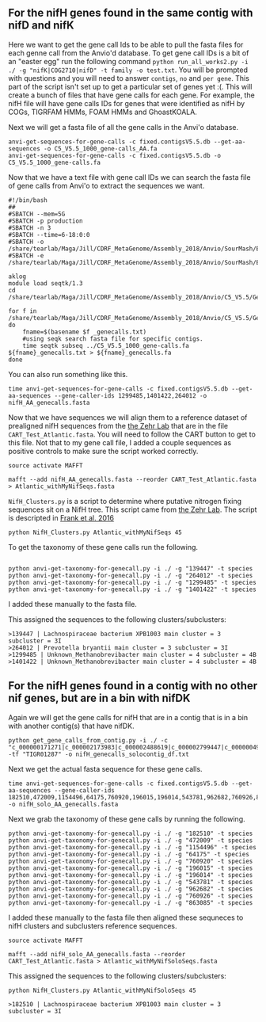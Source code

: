 ## For the nifH genes found in the same contig with nifD and nifK

Here we want to get the gene call Ids to be able to pull the fasta files for each genne call from the Anvio'd database. To get gene call IDs is a bit of an "easter egg" run the following command `python run_all_works2.py -i ./ -g "nifK|COG2710|nifD" -t family -o test.txt`. You will be prompted with questions and you will need to answer `contigs`, `no` and `per gene`. This part of the script isn't set up to get a particular set of genes yet :(. This will create a bunch of files that have gene calls for each gene. For example, the nifH file will have gene calls IDs for genes that were identified as nifH by COGs, TIGRFAM HMMs, FOAM HMMs and GhoastKOALA. 

Next we will get a fasta file of all the gene calls in the Anvi'o database.

```
anvi-get-sequences-for-gene-calls -c fixed.contigsV5.5.db --get-aa-sequences -o C5_V5.5_1000_gene-calls_AA.fa
anvi-get-sequences-for-gene-calls -c fixed.contigsV5.5.db -o C5_V5.5_1000_gene-calls.fa
```

Now that we have a text file with gene call IDs we can search the fasta file of gene calls from Anvi'o to extract the sequences we want. 

```
#!/bin/bash
##
#SBATCH --mem=5G
#SBATCH -p production
#SBATCH -n 3
#SBATCH --time=6-18:0:0
#SBATCH -o /share/tearlab/Maga/Jill/CDRF_MetaGenome/Assembly_2018/Anvio/SourMash/Error_Out_Files/metabat_anvio_contigs_nif.out
#SBATCH -e /share/tearlab/Maga/Jill/CDRF_MetaGenome/Assembly_2018/Anvio/SourMash/Error_Out_Files/metabat_anvio_contigs_nif.err

aklog
module load seqtk/1.3
cd /share/tearlab/Maga/Jill/CDRF_MetaGenome/Assembly_2018/Anvio/C5_V5.5/Gene_calls/

for f in /share/tearlab/Maga/Jill/CDRF_MetaGenome/Assembly_2018/Anvio/C5_V5.5/Gene_calls/*_genecalls.txt
do
	fname=$(basename $f _genecalls.txt)
	#using seqk search fasta file for specific contigs.
	time seqtk subseq ../C5_V5.5_1000_gene-calls.fa ${fname}_genecalls.txt > ${fname}_genecalls.fa
done
```

You can also run something like this.

```
time anvi-get-sequences-for-gene-calls -c fixed.contigsV5.5.db --get-aa-sequences --gene-caller-ids 1299485,1401422,264012 -o nifH_AA_genecalls.fasta
``` 
Now that we have sequences we will align them to a reference dataset of prealigned nifH sequences from the [the Zehr Lab](https://www.jzehrlab.com/nifh) that are in the file `CART_Test_Atlantic.fasta`. You will need to follow the CART button to get to this file. Not that to my gene call file, I added a couple sequences as positive controls to make sure the script worked correctly.

```
source activate MAFFT

mafft --add nifH_AA_genecalls.fasta --reorder CART_Test_Atlantic.fasta > Atlantic_withMyNifSeqs.fasta
```

`NifH_Clusters.py` is a script to determine where putative nitrogen fixing sequences sit on a NifH tree. This script came from [the Zehr Lab](https://www.jzehrlab.com/nifh). 
The script is descripted in [Frank et al. 2016](https://sfamjournals.onlinelibrary.wiley.com/doi/full/10.1111/1758-2229.12455)

```
python NifH_Clusters.py Atlantic_withMyNifSeqs 45
```

To get the taxonomy of these gene calls run the following. 

```

python anvi-get-taxonomy-for-genecall.py -i ./ -g "139447" -t species
python anvi-get-taxonomy-for-genecall.py -i ./ -g "264012" -t species
python anvi-get-taxonomy-for-genecall.py -i ./ -g "1299485" -t species
python anvi-get-taxonomy-for-genecall.py -i ./ -g "1401422" -t species

```
I added these manually to the fasta file.

This assigned the sequences to the following clusters/subclusters:

```
>139447 | Lachnospiraceae bacterium XPB1003 main cluster = 3 subcluster = 3I
>264012 | Prevotella bryantii main cluster = 3 subcluster = 3I
>1299485 | Unknown_Methanobrevibacter main cluster = 4 subcluster = 4B
>1401422 | Unknown_Methanobrevibacter main cluster = 4 subcluster = 4B
```
## For the nifH genes found in a contig with no other nif genes, but are in a bin with nifDK

Again we will get the gene calls for nifH that are in a contig that is in a bin with another contig(s) that have nifDK.

```
python get_gene_calls_from_contig.py -i ./ -c "c_000000171271|c_000002173983|c_000002488619|c_000002799447|c_000000491992|c_000000529426|c_000001311790|c_000001523212|c_000003416518|c_000005865692" -tf "TIGR01287" -o nifH_genecalls_solocontig_df.txt
```

Next we get the actual fasta sequence for these gene calls.

```
time anvi-get-sequences-for-gene-calls -c fixed.contigsV5.5.db --get-aa-sequences --gene-caller-ids 182510,472009,1154496,64175,760920,196015,196014,543781,962682,760926,863085 -o nifH_solo_AA_genecalls.fasta
``` 

Next we grab the taxonomy of these gene calls by running the following. 

```
python anvi-get-taxonomy-for-genecall.py -i ./ -g "182510" -t species
python anvi-get-taxonomy-for-genecall.py -i ./ -g "472009" -t species
python anvi-get-taxonomy-for-genecall.py -i ./ -g "1154496" -t species
python anvi-get-taxonomy-for-genecall.py -i ./ -g "64175" -t species
python anvi-get-taxonomy-for-genecall.py -i ./ -g "760920" -t species
python anvi-get-taxonomy-for-genecall.py -i ./ -g "196015" -t species
python anvi-get-taxonomy-for-genecall.py -i ./ -g "196014" -t species
python anvi-get-taxonomy-for-genecall.py -i ./ -g "543781" -t species
python anvi-get-taxonomy-for-genecall.py -i ./ -g "962682" -t species
python anvi-get-taxonomy-for-genecall.py -i ./ -g "760926" -t species
python anvi-get-taxonomy-for-genecall.py -i ./ -g "863085" -t species
```

I added these manually to the fasta file then aligned these sequneces to nifH clusters and subclusters reference sequences.

```
source activate MAFFT

mafft --add nifH_solo_AA_genecalls.fasta --reorder CART_Test_Atlantic.fasta > Atlantic_withMyNifSoloSeqs.fasta
```

This assigned the sequences to the following clusters/subclusters:

```
python NifH_Clusters.py Atlantic_withMyNifSoloSeqs 45
```

```
>182510 | Lachnospiraceae bacterium XPB1003 main cluster = 3 subcluster = 3I

```

